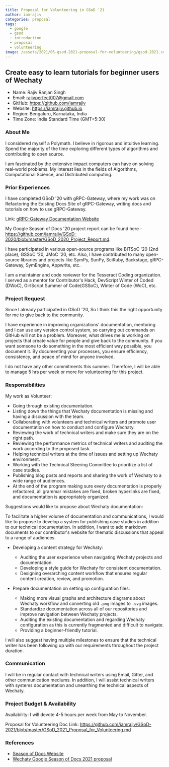 ```yaml
---
title: Proposal for Volunteering in GSoD '21
author: iamrajiv
categories: proposal
tags:
  - google
  - gsod
  - introduction
  - proposal
  - volunteering
image: /assets/2021/05-gsod-2021-proposal-for-volunteering/gsod-2021.svg
---
```


## Create easy to learn tutorials for beginner users of Wechaty

- Name: Rajiv Ranjan Singh
- Email: rajivperfect007@gmail.com
- GitHub: <https://github.com/iamrajiv>
- Website: <https://iamrajiv.github.io>
- Region: Bengaluru, Karnataka, India
- Time Zone: India Standard Time (GMT+5:30)

### About Me

I considered myself a Polymath. I believe in rigorous and intuitive learning. Spend the majority of the time exploring different types of algorithms and contributing to open source.

I am fascinated by the extensive impact computers can have on solving real-world problems. My interest lies in the fields of Algorithms, Computational Science, and Distributed computing.

### Prior Experiences

I have completed GSoD '20 with gRPC-Gateway, where my work was on Refactoring the Existing Docs Site of gRPC-Gateway, writing docs and tutorials on how to use gRPC-Gateway.

Link: [gRPC-Gateway Documentation Website](https://grpc-ecosystem.github.io/grpc-gateway/)

My Google Season of Docs '20 project report can be found here - <https://github.com/iamrajiv/GSoD-2020/blob/master/GSoD_2020_Project_Report.md>.

I have participated in various open-source programs like BITSoC '20 (2nd place), GSSoC '20, JMoC '20, etc. Also, I have contributed to many open-source libraries and projects like SymPy, SunPy, SciRuby, Backstage, gRPC-Gateway, SymEngine, Appwrite, etc.

I am a maintainer and code reviewer for the Tesseract Coding organization. I served as a mentor for Contributor's Hack, DevScript Winter of Coded (DWoC), GirlScript Summer of Code(GSSoC), Winter of Code (WoC), etc.

### Project Request

Since I already participated in GSoD '20, So I think this the right opportunity for me to give back to the community.

I have experience in improving organizations' documentation, mentoring and I can use any version control system, so carrying out commands on GitHub will not be a problem. Moreover, what drives me is working on projects that create value for people and give back to the community. If you want someone to do something in the most efficient way possible, you document it. By documenting your processes, you ensure efficiency, consistency, and peace of mind for anyone involved.

I do not have any other commitments this summer. Therefore, I will be able to manage 5 hrs per week or more for volunteering for this project.

### Responsibilities

My work as Volunteer:

- Going through existing documentation.
- Listing down the things that Wechaty documentation is missing and having a discussion with the team.
- Collaborating with volunteers and technical writers and promote user documentation on how to conduct and configure Wechaty.
- Reviewing the work of technical writers and make sure they are on the right path.
- Reviewing the performance metrics of technical writers and auditing the work according to the proposed task.
- Helping technical writers at the time of issues and setting up Wechaty environment.
- Working with the Technical Steering Committee to prioritize a list of case studies.
- Publishing blog posts and reports and sharing the work of Wechaty to a wide range of audiences.
- At the end of the program making sure every documentation is properly refactored, all grammar mistakes are fixed, broken hyperlinks are fixed, and documentation is appropriately organized.

Suggestions would like to propose about Wechaty documentation:

To facilitate a higher volume of documentation and communications, I would like to propose to develop a system for publishing case studies in addition to our technical documentation. In addition, I want to add markdown documents to our contributor's website for thematic discussions that appeal to a range of audiences.

- Developing a content strategy for Wechaty:

  - Auditing the user experience when navigating Wechaty projects and documentation.
  - Developing a style guide for Wechaty for consistent documentation.
  - Designing overarching content workflow that ensures regular content creation, review, and promotion.

- Prepare documentation on setting up configuration files:

  - Making more visual graphs and architecture diagrams about Wechaty workflow and converting old `.png` images to `.svg` images.
  - Standardize documentation across all of our repositories and improve navigation between Wechaty projects.
  - Auditing the existing documentation and regarding Wechaty configuration as this is currently fragmented and difficult to navigate.
  - Providing a beginner-friendly tutorial.

I will also suggest having multiple milestones to ensure that the technical writer has been following up with our requirements throughout the project duration.

### Communication

I will be in regular contact with technical writers using Email, Gitter, and other communication mediums. In addition, I will assist technical writers with systems documentation and unearthing the technical aspects of Wechaty.

### Project Budget & Availability

Availability: I will devote 4-5 hours per week from May to November.

Proposal for Volunteering Doc Link: <https://github.com/iamrajiv/GSoD-2021/blob/master/GSoD_2021_Proposal_for_Volunteering.md>

### References

- [Season of Docs Website](https://developers.google.com/season-of-docs/docs)
- [Wechaty Google Season of Docs 2021 proposal](https://wechaty.js.org/docs/gsod/2021/)
